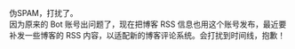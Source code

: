 <p>伪SPAM，打扰了。<br />因为原来的 Bot 账号出问题了，现在把博客 RSS 信息也用这个账号发布，最近要补发一些博客的 RSS 内容，以适配新的博客评论系统。会打扰到时间线，抱歉！</p>